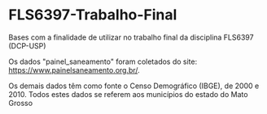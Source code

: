 # FLS6397-Trabalho-Final
Bases com a finalidade de utilizar no trabalho final da disciplina FLS6397 (DCP-USP)

Os dados "painel_saneamento" foram coletados do site: https://www.painelsaneamento.org.br/.

Os demais dados têm como fonte o Censo Demográfico (IBGE), de 2000 e 2010. Todos estes dados se referem aos municípios do estado do Mato Grosso
